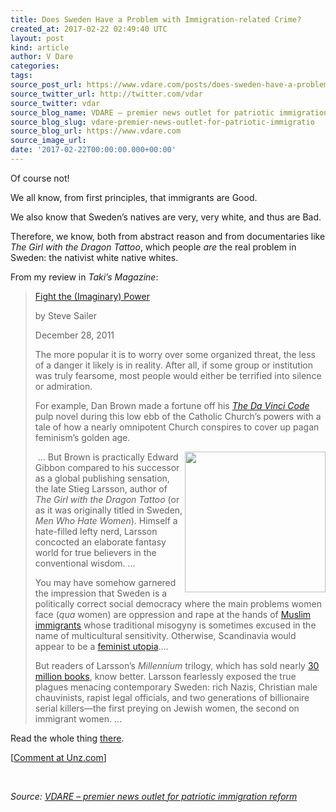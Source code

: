 ```yaml
---
title: Does Sweden Have a Problem with Immigration-related Crime?
created_at: 2017-02-22 02:49:40 UTC
layout: post
kind: article
author: V Dare
categories: 
tags: 
source_post_url: https://www.vdare.com/posts/does-sweden-have-a-problem-with-immigration-related-crime
source_twitter_url: http://twitter.com/vdar
source_twitter: vdar
source_blog_name: VDARE – premier news outlet for patriotic immigration reform
source_blog_slug: vdare-premier-news-outlet-for-patriotic-immigratio
source_blog_url: https://www.vdare.com
source_image_url: 
date: '2017-02-22T00:00:00.000+00:00'
---
```

<div class="pf-content"><p>Of course not!</p>
<p>We all know, from first principles, that immigrants are Good.</p>
<p>We also know that Sweden’s natives are very, very white, and thus are Bad.</p>
<p>Therefore, we know, both from abstract reason and from documentaries like <em>The Girl with the Dragon Tattoo</em>, which people <em>are</em> the real problem in Sweden: the nativist white native whites.</p>
<p>From my review in <em>Taki’s Magazine</em>:</p>
<blockquote><p><a href="http://takimag.com/article/fight_the_imaginary_power/print#ixzz4ZNCFhoaF">Fight the (Imaginary) Power</a></p>
<p>by Steve Sailer</p>
<p>December 28, 2011</p>
<p>The more popular it is to worry over some organized threat, the less of a danger it likely is in reality. After all, if some group or institution was truly fearsome, most people would either be terrified into silence or admiration.</p>
<p>For example, Dan Brown made a fortune off his <em><a href="http://www.isteve.com/Film_The_Da_Vinci_Code.htm">The Da Vinci Code</a></em> pulp novel during this low ebb of the Catholic Church’s powers with a tale of how a nearly omnipotent Church conspires to cover up pagan feminism’s golden age.</p>
<p><img class="alignnone size-full" title="" src="https://images-na.ssl-images-amazon.com/images/I/51d3vkCK7WL._SX277_BO1,204,203,200_.jpg" width="225" align="right" /> … But Brown is practically Edward Gibbon compared to his successor as a global publishing sensation, the late Stieg Larsson, author of <em>The Girl with the Dragon Tattoo</em> (or as it was originally titled in Sweden, <em>Men Who Hate Women</em>). Himself a hate-filled lefty nerd, Larsson concocted an elaborate fantasy world for true believers in the conventional wisdom. …</p><!-- TAG START { player: "7518-804336-VDare - Outstream - Rev", owner: "ONE Video by AOL", for: "ONE Video by AOL" - BEINJS } --><div id="57966237cc52c74a5e1363c4" class="vdb_player vdb_57966237cc52c74a5e1363c456bcd17ce4b018167fea5539">    <script type="text/javascript" src="//delivery.vidible.tv/jsonp/pid=57966237cc52c74a5e1363c4/56bcd17ce4b018167fea5539_bein.js"></script></div><!-- TAG END { date: 07/25/16 } -->
<p>You may have somehow garnered the impression that Sweden is a politically correct social democracy where the main problems women face (<em>qua</em> women) are oppression and rape at the hands of <a href="http://www.thelocal.se/article.php?ID=2683&amp;date=20051214">Muslim immigrants</a> whose traditional misogyny is sometimes excused in the name of multicultural sensitivity. Otherwise, Scandinavia would appear to be a <a href="http://www.bbc.co.uk/news/world-europe-11525804">feminist utopia</a>.…</p>
<p>But readers of Larsson’s <em>Millennium</em> trilogy, which has sold nearly <a href="http://redirect.viglink.com/?format=go&amp;jsonp=vglnk_148773141387613&amp;key=034153a8f6f990b64f375d12e1cc4572&amp;libId=izgct0w101000nv1000DL1ximazuyalpru&amp;loc=http%3A%2F%2Ftakimag.com%2Farticle%2Ffight_the_imaginary_power%2Fprint%23ixzz4ZNCFhoaF&amp;v=1&amp;out=http%3A%2F%2Fwww.nytimes.com%2F2010%2F05%2F23%2Fmagazine%2F23Larsson-t.html%3Fref%3Dgeneral%26src%3Dme%26pagewanted%3Dall&amp;title=Fight%20the%20(Imaginary)%20Power%20-%20Taki%27s%20Magazine&amp;txt=30%20million">30 million books</a>, know better. Larsson fearlessly exposed the true plagues menacing contemporary Sweden: rich Nazis, Christian male chauvinists, rapist legal officials, and two generations of billionaire serial killers—the first preying on Jewish women, the second on immigrant women. …</p></blockquote>
<p>Read the whole thing <a href="http://takimag.com/article/fight_the_imaginary_power/print#ixzz4ZNCFhoaF">there</a>.</p>
<p>[<a href="http://www.unz.com/isteve/does-sweden-have-a-problem-with-immigration-related-crime/">Comment at Unz.com</a>]</p>
<p>&nbsp;</p>
</div><div class="">
    <i>Source: <a href="https://www.vdare.com">VDARE – premier news outlet for patriotic immigration reform</a></i>
</div>
